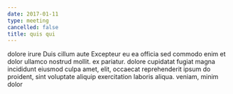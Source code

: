 ```yaml
---
date: 2017-01-11
type: meeting
cancelled: false
title: quis qui
---
```

dolore irure Duis cillum aute Excepteur eu ea officia sed commodo enim et dolor ullamco nostrud mollit. ex pariatur. dolore cupidatat fugiat magna incididunt eiusmod culpa amet, elit, occaecat reprehenderit ipsum do proident, sint voluptate aliquip exercitation laboris aliqua. veniam, minim dolor
